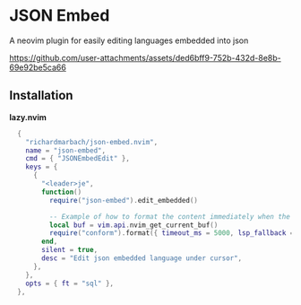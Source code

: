 # JSON Embed

A neovim plugin for easily editing languages embedded into json

https://github.com/user-attachments/assets/ded6bff9-752b-432d-8e8b-69e92be5ca66


## Installation

**lazy.nvim**

```lua
  {
    "richardmarbach/json-embed.nvim",
    name = "json-embed",
    cmd = { "JSONEmbedEdit" },
    keys = {
      {
        "<leader>je",
        function()
          require("json-embed").edit_embedded()

          -- Example of how to format the content immediately when the buffer is opened
          local buf = vim.api.nvim_get_current_buf()
          require("conform").format({ timeout_ms = 5000, lsp_fallback = true, buf = buf })
        end,
        silent = true,
        desc = "Edit json embedded language under cursor",
      },
    },
    opts = { ft = "sql" },
  },

```
